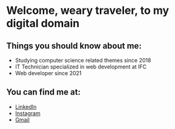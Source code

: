 # Welcome, weary traveler, to my digital domain

## Things you should know about me:

- Studying computer science related themes since 2018 
- IT Technician specialized in web development at IFC
- Web developer since 2021
[](https://img.shields.io/github/commit-activity/m/vitorapn?style=flat-square)
## You can find me at:
  - [LinkedIn](https://www.linkedin.com/in/vitorapn/)
  - [Instagram](https://www.instagram.com/vitei.dev/)
  - [Gmail](mailto:vitorapuccineto@gmail.com)

